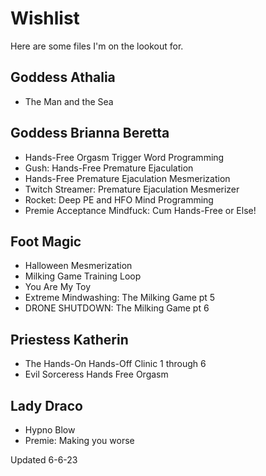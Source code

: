 # Wishlist
Here are some files I'm on the lookout for.

## Goddess Athalia
- The Man and the Sea
## Goddess Brianna Beretta
- Hands-Free Orgasm Trigger Word Programming
- Gush: Hands-Free Premature Ejaculation
- Hands-Free Premature Ejaculation Mesmerization
- Twitch Streamer: Premature Ejaculation Mesmerizer
- Rocket: Deep PE and HFO Mind Programming
- Premie Acceptance Mindfuck: Cum Hands-Free or Else!
## Foot Magic
- Halloween Mesmerization
- Milking Game Training Loop
- You Are My Toy
- Extreme Mindwashing: The Milking Game pt 5
- DRONE SHUTDOWN: The Milking Game pt 6
## Priestess Katherin
- The Hands-On Hands-Off Clinic 1 through 6
- Evil Sorceress Hands Free Orgasm
## Lady Draco
- Hypno Blow
- Premie: Making you worse


Updated 6-6-23